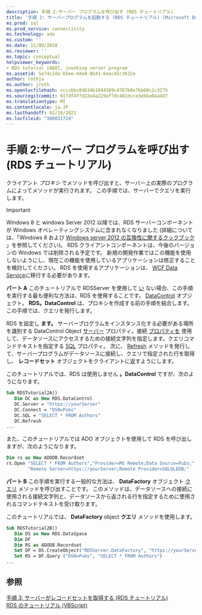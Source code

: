```yaml
---
description: 手順 2:サーバー プログラムを呼び出す (RDS チュートリアル)
title: '手順 2: サーバープログラムを起動する (RDS チュートリアル) |Microsoft Docs'
ms.prod: sql
ms.prod_service: connectivity
ms.technology: ado
ms.custom: ''
ms.date: 11/09/2018
ms.reviewer: ''
ms.topic: conceptual
helpviewer_keywords:
- RDS tutorial [ADO], invoking server program
ms.assetid: 5e74c2da-65ee-4de4-8b41-6eac45c3632e
author: rothja
ms.author: jroth
ms.openlocfilehash: ccccbbc0d634b1044569c4787b8e7bb60c2c3275
ms.sourcegitcommit: 917df4ffd22e4a229af7dc481dcce3ebba0aa4d7
ms.translationtype: MT
ms.contentlocale: ja-JP
ms.lasthandoff: 02/10/2021
ms.locfileid: "100031724"
---
```

# <a name="step-2-invoke-the-server-program-rds-tutorial"></a>手順 2:サーバー プログラムを呼び出す (RDS チュートリアル)
クライアント *プロキシ* でメソッドを呼び出すと、サーバー上の実際のプログラムによってメソッドが実行されます。 この手順では、サーバーでクエリを実行します。  
  
> [!IMPORTANT]
>  Windows 8 と windows Server 2012 以降では、RDS サーバーコンポーネントが Windows オペレーティングシステムに含まれなくなりました (詳細については、「Windows 8 および [Windows server 2012 の互換性に関するクックブック](https://www.microsoft.com/download/details.aspx?id=27416) 」を参照してください)。 RDS クライアントコンポーネントは、今後のバージョンの Windows では削除される予定です。 新規の開発作業ではこの機能を使用しないようにし、現在この機能を使用しているアプリケーションは修正することを検討してください。 RDS を使用するアプリケーションは、 [WCF Data Service](/dotnet/framework/wcf/)に移行する必要があります。  
  
 **パート A** このチュートリアルで RDSServer を使用して [い](../../reference/rds-api/datafactory-object-rdsserver.md) ない場合、この手順を実行する最も便利な方法は、RDS を使用することです。 [DataControl](../../reference/rds-api/datacontrol-object-rds.md) オブジェクト。 **RDS。DataControl** は、プロキシを作成する前の手順を結合します。この手順では、クエリを発行します。  
  
 RDS を設定し **ます。** サーバープログラムをインスタンス化する必要がある場所を識別する DataControl Object [サーバー](../../reference/rds-api/server-property-rds.md) プロパティ。接続 [プロパティを](../../reference/rds-api/connect-property-rds.md) 使用して、データソースにアクセスするための接続文字列を指定します。クエリコマンドテキストを指定する [SQL](../../reference/rds-api/sql-property.md) プロパティ。 次に、 [Refresh](../../reference/rds-api/refresh-method-rds.md) メソッドを発行して、サーバープログラムがデータソースに接続し、クエリで指定された行を取得し、 **レコードセット** オブジェクトをクライアントに返すようにします。  
  
 このチュートリアルでは、RDS は使用しません **。DataControl** ですが、次のようになります。  
  
```vb
Sub RDSTutorial2A()  
   Dim DC as New RDS.DataControl  
   DC.Server = "https://yourServer"  
   DC.Connect = "DSN=Pubs"  
   DC.SQL = "SELECT * FROM Authors"  
   DC.Refresh  
...  
```  
  
 また、このチュートリアルでは ADO オブジェクトを使用して RDS を呼び出しますが、次のようになります。  
  
```vb
Dim rs as New ADODB.Recordset  
rs.Open "SELECT * FROM Authors","Provider=MS Remote;Data Source=Pubs;" & _  
        "Remote Server=https://yourServer;Remote Provider=SQLOLEDB;"  
```  
  
 **パート B** この手順を実行する一般的な方法は、 **DataFactory** オブジェクト [クエリ](../../reference/rds-api/query-method-rds.md) メソッドを呼び出すことです。 このメソッドは、データソースへの接続に使用される接続文字列と、データソースから返される行を指定するために使用されるコマンドテキストを受け取ります。  
  
 このチュートリアルでは、 **DataFactory** object **クエリ** メソッドを使用します。  
  
```vb
Sub RDSTutorial2B()  
   Dim DS as New RDS.DataSpace  
   Dim DF  
   Dim RS as ADODB.Recordset  
   Set DF = DS.CreateObject("RDSServer.DataFactory", "https://yourServer")  
   Set RS = DF.Query ("DSN=Pubs", "SELECT * FROM Authors")  
...  
```  
  
## <a name="see-also"></a>参照  
 [手順 3: サーバーがレコードセットを取得する (RDS チュートリアル)](./step-3-server-obtains-a-recordset-rds-tutorial.md)   
 [RDS のチュートリアル (VBScript)](./rds-tutorial-vbscript.md)